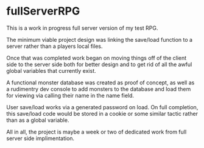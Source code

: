 # fullServerRPG

This is a work in progress full server version of my test RPG.

The minimum viable project design was linking the save/load function to a server rather than a players local files.

Once that was completed work began on moving things off of the client side to the server side both for better design and to get rid of all
the awful global variables that currently exist. 

A functional monster database was created as proof of concept, as well as a rudimentry dev console to add monsters to the database and load
them for viewing via calling their name in the name field.

User save/load works via a generated password on load. On full completion, this save/load code would be stored in a cookie or some similar
tactic rather than as a global variable.

All in all, the project is maybe a week or two of dedicated work from full server side implimentation.
